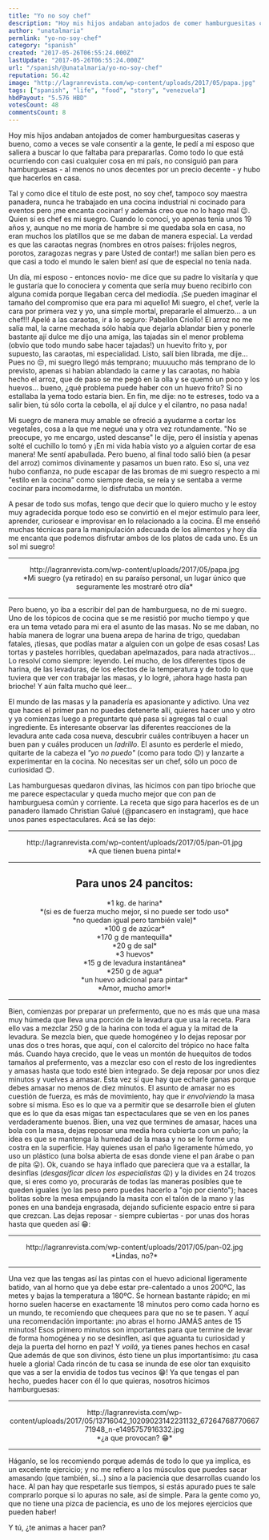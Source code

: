 ```yaml
---
title: "Yo no soy chef"
description: "Hoy mis hijos andaban antojados de comer hamburguesitas caseras y bueno, como a veces se vale consentir a la gente, le pedí a mi esposo que saliera a ..."
author: "unatalmaria"
permlink: "yo-no-soy-chef"
category: "spanish"
created: "2017-05-26T06:55:24.000Z"
lastUpdate: "2017-05-26T06:55:24.000Z"
url: "/spanish/@unatalmaria/yo-no-soy-chef"
reputation: 56.42
image: "http://lagranrevista.com/wp-content/uploads/2017/05/papa.jpg"
tags: ["spanish", "life", "food", "story", "venezuela"]
hbdPayout: "5.576 HBD"
votesCount: 48
commentsCount: 8
---
```


Hoy mis hijos andaban antojados de comer hamburguesitas caseras y bueno, como a veces se vale consentir a la gente, le pedí a mi esposo que saliera a buscar lo que faltaba para prepararlas. Como todo lo que está ocurriendo con casi cualquier cosa en mi país, no consiguió pan para hamburguesas - al menos no unos decentes por un precio decente - y hubo que hacerlos en casa. 

Tal y como dice el título de este post, no soy chef, tampoco soy maestra panadera, nunca he trabajado en una cocina industrial ni cocinado para eventos pero ¡me encanta cocinar! y además creo que no lo hago mal 😉. Quien sí es chef es mi suegro. Cuando lo conocí, yo apenas tenía unos 19 años y, aunque no me moría de hambre si me quedaba sola en casa, no eran muchos los platillos que se me daban de manera especial. La verdad es que las caraotas negras (nombres en otros países: frijoles negros, porotos, zaragozas negras y pare Usted de contar!) me salían bien pero es que casi a todo el mundo le salen bien! así que de especial no tenía nada.

Un día, mi esposo - entonces novio- me dice que su padre lo visitaría y que le gustaría que lo conociera y comenta que sería muy bueno recibirlo con alguna comida porque llegaban cerca del mediodía. ¡Se pueden imaginar el tamaño del compromiso que era para mi aquello! Mi suegro, el chef, verle la cara por primera vez y yo, una simple mortal, prepararle el almuerzo... a un chef!!! Apelé a las caraotas, ir a lo seguro: Pabellón Criollo! El arroz no me salía mal, la carne mechada sólo había que dejarla ablandar bien y ponerle bastante ají dulce me dijo una amiga, las tajadas sin el menor problema (obvio que todo mundo sabe hacer tajadas!) un huevito frito y, por supuesto, las caraotas, mi especialidad. Listo, salí bien librada, me dije... Pues no 😒, mi suegro llegó más temprano; muuuucho más temprano de lo previsto, apenas si habían ablandado la carne y las caraotas, no había hecho el arroz, que de paso se me pegó en la olla y se quemó un poco y los huevos... bueno, ¿qué problema puede haber con un huevo frito? Si no estallaba la yema todo estaría bien. En fin, me dije: no te estreses, todo va a salir bien, tú sólo corta la cebolla, el ají dulce y el cilantro, no pasa nada!

Mi suegro de manera muy amable se ofreció a ayudarme a cortar los vegetales, cosa a la que me negué una y otra vez rotundamente. "No se preocupe, yo me encargo, usted descanse" le dije, pero él insistía y apenas solté el cuchillo lo tomó y ¡En mi vida había visto yo a alguien cortar de esa manera! Me sentí apabullada. Pero bueno, al final todo salió bien (a pesar del arroz) comimos divinamente y pasamos un buen rato. Eso sí, una vez hubo confianza, no pude escapar de las bromas de mi suegro respecto a mi "estilo en la cocina" como siempre decía, se reía y se sentaba a verme cocinar para incomodarme, lo disfrutaba un montón. 

A pesar de todo sus mofas, tengo que decir que lo quiero mucho y le estoy muy agradecida porque todo eso se convirtió en el mejor estímulo para leer, aprender, curiosear e improvisar en lo relacionado a la cocina. Él me enseñó muchas técnicas para la manipulación adecuada de los alimentos y hoy día me encanta que podemos disfrutar ambos de los platos de cada uno. Es un sol mi suegro!

<hr>

<center>http://lagranrevista.com/wp-content/uploads/2017/05/papa.jpg</center>
<center>*Mi suegro (ya retirado) en su paraíso personal, un lugar único que seguramente les mostraré otro día*</center>

<hr>

Pero bueno, yo iba a escribir del pan de hamburguesa, no de mi suegro.
Uno de los tópicos de cocina que se me resistió por mucho tiempo y que era un tema vetado para mi era el asunto de las masas. No se me daban, no había manera de lograr una buena arepa de harina de trigo, quedaban fatales, ¡tiesas, que podías matar a alguien con un golpe de esas cosas! Las tortas y pasteles horribles, quedaban apelmazados, para nada atractivos... Lo resolví como siempre: leyendo.  Leí mucho, de los diferentes tipos de harina, de las levaduras, de los efectos de la temperatura y de todo lo que tuviera que ver con trabajar las masas, y lo logré, ¡ahora hago hasta pan brioche! Y aún falta mucho qué leer...

El mundo de las masas y la panadería es apasionante y adictivo. Una vez que haces el primer pan no puedes detenerte allí, quieres hacer uno y otro y ya comienzas luego a preguntarte qué pasa si agregas tal o cual ingrediente. Es interesante observar las diferentes reacciones de la levadura ante cada cosa nueva, descubrir cuáles contribuyen a hacer un buen pan y cuáles producen un *ladrillo*. El asunto es perderle el miedo, quitarte de la cabeza el *"yo no puedo"* (como para todo 😉) y lanzarte a experimentar en la cocina. No necesitas ser un chef, sólo un poco de curiosidad 😊.

Las hamburguesas quedaron divinas, las hicimos con pan tipo brioche que me parece espectacular y queda mucho mejor que con pan de hamburguesa común y corriente. La receta que sigo para hacerlos es de un panadero llamado Christian Galué (@pancasero en instagram), que hace unos panes espectaculares. Acá se las dejo:

<hr>

<center>http://lagranrevista.com/wp-content/uploads/2017/05/pan-01.jpg</center>
<center>*A que tienen buena pinta!*</center>
<hr>


<center><h2> Para unos 24 pancitos:</h2></center>
<center>*1 kg. de harina*</center>
<center>*(si es de fuerza mucho mejor, si no puede ser todo uso*</center>
<center>*no quedan igual pero también vale)*</center>
<center>*100 g de azúcar*</center>
<center>*170 g de mantequilla*</center>
<center>*20 g de sal*</center>
<center>*3 huevos*</center>
<center>*15 g de levadura instantánea*</center>
<center>*250 g de agua*</center>
<center>*un huevo adicional para pintar*</center>
<center>*Amor, mucho amor!*</center>
<hr>

Bien, comienzas por preparar un prefermento, que no es más que una masa muy húmeda que lleva una porción de la levadura que usa la receta. Para ello vas a mezclar 250 g de la harina con toda el agua y la mitad de la levadura. Se mezcla bien, que quede homogéneo y lo dejas reposar por unas dos o tres horas, que aquí, con el calorcito del trópico no hace falta más. 
Cuando haya crecido, que le veas un montón de huequitos de todos tamaños al prefermento, vas a mezclar eso con el resto de los ingredientes y amasas hasta que todo esté bien integrado. Se deja reposar por unos diez minutos y vuelves a amasar. Esta vez sí que hay que echarle ganas porque debes amasar no menos de diez minutos. 
El asunto de amasar no es cuestión de fuerza, es más de movimiento, hay que ir *envolviendo* la masa sobre sí misma. Eso es lo que va a permitir que se desarrolle bien el gluten que es lo que da esas migas tan espectaculares que se ven en los panes verdaderamente buenos. 
Bien, una vez que termines de amasar, haces una bola con la masa, dejas reposar una media hora cubierta con un paño; la idea es que se mantenga la humedad de la masa y no se le forme una costra en la superficie. Hay quienes usan el paño ligeramente húmedo, yo uso un plástico (una bolsa abierta de esas donde viene el pan árabe o pan de pita 😛).
Ok, cuando se haya inflado que pareciera que va a estallar, la desinflas (*desgasificar dicen los especialistas*  😛) y la divides en 24 trozos que, si eres como yo, procurarás de todas las maneras posibles que te queden iguales (yo las peso pero puedes hacerlo a "ojo por ciento"); haces bolitas sobre la mesa empujando la masita con el talón de la mano y las pones  en una bandeja engrasada, dejando suficiente espacio entre si para que crezcan. Las dejas reposar - siempre cubiertas - por unas dos horas hasta que queden así 😁:
<hr>

<center>http://lagranrevista.com/wp-content/uploads/2017/05/pan-02.jpg</center>
<center>*Lindas, no?*</center>

<hr>

Una vez que las tengas así las pintas con el huevo adicional ligeramente batido, van al horno que ya debe estar pre-calentado a unos 200ºC, las metes y bajas la temperatura a 180ºC. Se hornean bastante rápido; en mi horno suelen hacerse en exactamente 18 minutos pero como cada horno es un mundo, te recomiendo que chequees para que no se te pasen. Y aquí una recomendación importante: ¡no abras el horno JAMÁS antes de 15 minutos! Esos primero minutos son importantes para que termine de levar de forma homogénea y no se desinflen, así que aguanta tu curiosidad y deja la puerta del horno en paz!
Y *voilá*, ya tienes panes hechos en casa! Que además de que son divinos, ésto tiene un plus importantísimo: ¡tu casa huele a gloria! Cada rincón de tu casa se inunda de ese olor tan exquisito que vas a ser la envidia de todos tus vecinos 😁!
Ya que tengas el pan hecho, puedes hacer con él lo que quieras, nosotros hicimos hamburguesas:
<hr>

<center>http://lagranrevista.com/wp-content/uploads/2017/05/13716042_10209023142231132_6726476877066771948_n-e1495757916332.jpg</center>
<center> *¿a que provocan? 😁*</center>

<hr>

Háganlo, se los recomiendo porque además de todo lo que ya implica, es un excelente ejercicio; y no me refiero a los músculos que puedes sacar amasando (que también, si...) sino a la paciencia que desarrollas cuando los hace. Al pan hay que respetarle sus tiempos, si estás apurado pues te sale comprarlo porque si lo apuras no sale, así de simple. Para la gente como yo, que no tiene una pizca de paciencia, es uno de los mejores ejercicios que pueden haber!

Y tú, ¿te animas a hacer pan?